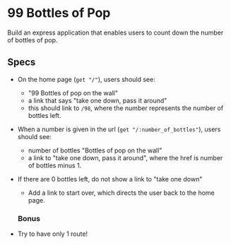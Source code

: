 # 99 Bottles of Pop

Build an express application that enables users to count down the number
of bottles of pop.

## Specs

- On the home page (`get "/"`), users should see:
  - "99 Bottles of pop on the wall"
  - a link that says "take one down, pass it around"
  - this should link to `/98`, where the number represents the number of bottles left.
- When a number is given in the url (`get "/:number_of_bottles"`), users should see:
  - number of bottles "Bottles of pop on the wall"
  - a link to "take one down, pass it around", where the href is number of bottles minus 1.
- If there are 0 bottles left, do not show a link to "take one down"

  - Add a link to start over, which directs the user back to the home page.

  ### Bonus

- Try to have only 1 route!
